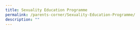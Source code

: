 ```yaml
---
title: Sexuality Education Programme
permalink: /parents-corner/Sexuality-Education-Programme/
description: ""
---
```


